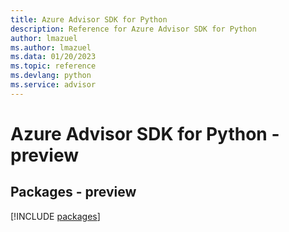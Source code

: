 ```yaml
---
title: Azure Advisor SDK for Python
description: Reference for Azure Advisor SDK for Python
author: lmazuel
ms.author: lmazuel
ms.data: 01/20/2023
ms.topic: reference
ms.devlang: python
ms.service: advisor
---
```

# Azure Advisor SDK for Python - preview
## Packages - preview
[!INCLUDE [packages](advisor-index.md)]